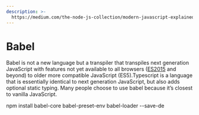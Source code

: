 ```yaml
---
description: >-
  https://medium.com/the-node-js-collection/modern-javascript-explained-for-dinosaurs-f695e9747b70
---
```


# Babel

Babel is not a new language but a transpiler that transpiles next generation JavaScript with features not yet available to all browsers \([ES2015](https://babeljs.io/learn-es2015/) and beyond\) to older more compatible JavaScript \(ES5\).Typescript is a language that is essentially identical to next generation JavaScript, but also adds optional static typing. Many people choose to use babel because it’s closest to vanilla JavaScript.



npm install babel-core babel-preset-env babel-loader --save-de

